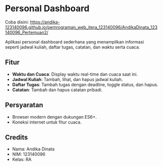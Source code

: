 # Personal Dashboard

Coba disini: https://andika-123140096.github.io/pemrograman_web_itera_123140096/AndikaDinata_123140096_Pertemuan2/

Aplikasi personal dashboard sederhana yang menampilkan informasi seperti jadwal kuliah, daftar tugas, catatan, dan waktu serta cuaca.

## Fitur

- **Waktu dan Cuaca**: Display waktu real-time dan cuaca saat ini.
- **Jadwal Kuliah**: Tambah, lihat, dan hapus jadwal kuliah.
- **Daftar Tugas**: Tambah tugas dengan deadline, toggle status, dan hapus.
- **Catatan**: Tambah dan hapus catatan pribadi.

## Persyaratan

- Browser modern dengan dukungan ES6+.
- Koneksi internet untuk fitur cuaca.

## Credits

- Nama: Andika Dinata
- NIM: 123140096
- Kelas: RA
